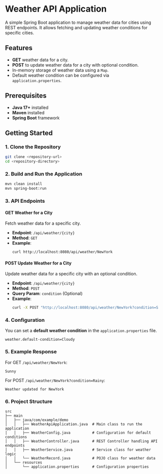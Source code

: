# Weather API Application

A simple Spring Boot application to manage weather data for cities using REST endpoints. It allows fetching and updating weather conditions for specific cities.

## Features
- **GET** weather data for a city.
- **POST** to update weather data for a city with optional condition.
- In-memory storage of weather data using a `Map`.
- Default weather condition can be configured via `application.properties`.

## Prerequisites
- **Java 17+** installed
- **Maven** installed
- **Spring Boot** framework

## Getting Started

### 1. Clone the Repository
```bash
git clone <repository-url>
cd <repository-directory>
```

### 2. Build and Run the Application
```bash
mvn clean install
mvn spring-boot:run
```

### 3. API Endpoints

#### GET Weather for a City
Fetch weather data for a specific city.

- **Endpoint**: `/api/weather/{city}`
- **Method**: `GET`
- **Example**:
  ```bash
  curl http://localhost:8080/api/weather/NewYork
  ```

#### POST Update Weather for a City
Update weather data for a specific city with an optional condition.

- **Endpoint**: `/api/weather/{city}`
- **Method**: `POST`
- **Query Param**: `condition` (Optional)
- **Example**:
  ```bash
  curl -X POST "http://localhost:8080/api/weather/NewYork?condition=Sunny"
  ```

### 4. Configuration
You can set a **default weather condition** in the `application.properties` file.

```properties
weather.default-condition=Cloudy
```

### 5. Example Response
For GET `/api/weather/NewYork`:

```
Sunny
```

For POST `/api/weather/NewYork?condition=Rainy`:

```
Weather updated for NewYork
```

### 6. Project Structure
```
src
├── main
│   ├── java/com/example/demo
│   │   ├── WeatherApiApplication.java  # Main class to run the application
│   │   ├── WeatherConfig.java          # Configuration for default conditions
│   │   ├── WeatherController.java      # REST Controller handling API endpoints
│   │   ├── WeatherService.java         # Service class for weather logic
│   │   └── WeatherRecord.java          # POJO class for weather data
│   └── resources
│       └── application.properties      # Configuration properties
```
